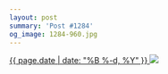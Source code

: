 ```yaml
---
layout: post
summary: 'Post #1284'
og_image: 1284-960.jpg
---
```


<p>
 <time>
  <a href="/1284">
   {{ page.date | date: "%B %-d, %Y" }}
  </a>
 </time>
 <a href="/1284">
  <img data-taken="1/19/2021" sizes="(min-width: 700px) 50vw, calc(100vw - 2rem)" src="{{ site.assets_url }}/1284-480.jpg" srcset="{{ site.assets_url }}/1284-240.jpg 240w, {{ site.assets_url }}/1284-480.jpg 480w, {{ site.assets_url }}/1284-720.jpg 720w, {{ site.assets_url }}/1284-960.jpg 960w"/>
 </a>
</p>
